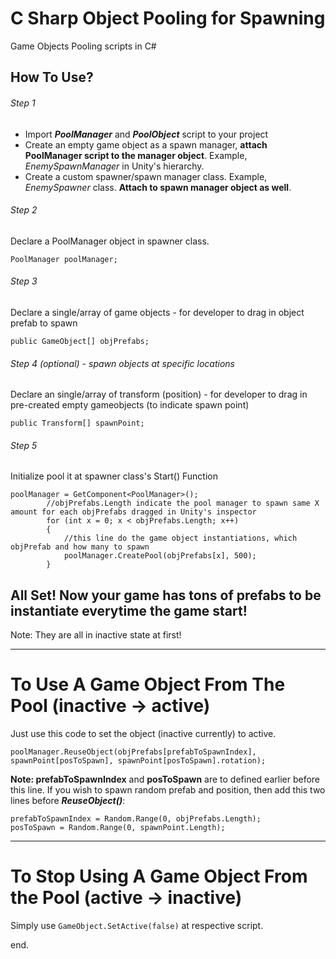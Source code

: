 # C Sharp Object Pooling for Spawning
Game Objects Pooling scripts in C#

## **How To Use?**
###### Step 1
- Import **_PoolManager_** and **_PoolObject_** script to your project
- Create an empty game object as a spawn manager, **attach PoolManager script to the manager object**. Example, *EnemySpawnManager* in Unity's hierarchy.
- Create a custom spawner/spawn manager class. Example, *EnemySpawner* class. **Attach to spawn manager object as well**.

###### Step 2
Declare a PoolManager object in spawner class.
```
PoolManager poolManager;
```

###### Step 3
Declare a single/array of game objects - for developer to drag in object prefab to spawn
```
public GameObject[] objPrefabs;
```

###### Step 4 (optional) - spawn objects at specific locations
Declare an single/array of transform (position) - for developer to drag in pre-created empty gameobjects (to indicate spawn point)
```
public Transform[] spawnPoint;
```

###### Step 5
Initialize pool it at spawner class's Start() Function
```
poolManager = GetComponent<PoolManager>();
        //objPrefabs.Length indicate the pool manager to spawn same X amount for each objPrefabs dragged in Unity's inspector
        for (int x = 0; x < objPrefabs.Length; x++)
        {
            //this line do the game object instantiations, which objPrefab and how many to spawn
            poolManager.CreatePool(objPrefabs[x], 500);
        }     
```

## All Set! Now your game has tons of prefabs to be instantiate everytime the game start!
Note: They are all in inactive state at first!

----------------------
# To Use A Game Object From The Pool (inactive -> active)
Just use this code to set the object (inactive currently) to active.
```
poolManager.ReuseObject(objPrefabs[prefabToSpawnIndex], spawnPoint[posToSpawn], spawnPoint[posToSpawn].rotation);
```
**Note: prefabToSpawnIndex** and **posToSpawn** are to defined earlier before this line. If you wish to spawn random prefab and position, then add this two lines before **_ReuseObject()_**:
```
prefabToSpawnIndex = Random.Range(0, objPrefabs.Length);
posToSpawn = Random.Range(0, spawnPoint.Length);
```
----------------------
# To Stop Using A Game Object From the Pool (active -> inactive)
Simply use ```GameObject.SetActive(false)``` at respective script.



end.
